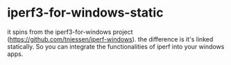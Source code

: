 # iperf3-for-windows-static

it spins from the iperf3-for-windows project (https://github.com/tniessen/iperf-windows).
the difference is it's linked statically. So you can integrate the functionalities of iperf into your windows apps.
